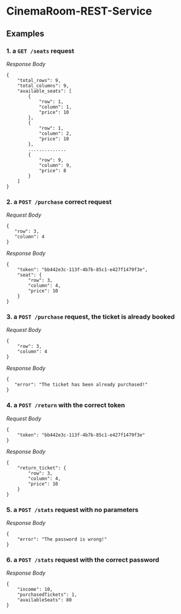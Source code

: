 # CinemaRoom-REST-Service

## Examples

### 1. a `GET /seats` request

*Response Body*
```
{
    "total_rows": 9,
    "total_columns": 9,
    "available_seats": [
        {
            "row": 1,
            "column": 1,
            "price": 10
        },
        {
            "row": 1,
            "column": 2,
            "price": 10
        },
        ..............
        {
            "row": 9,
            "column": 9,
            "price": 8
        }
    ]
}
```

### 2. a `POST /purchase` correct request

*Request Body*

 ```
 {
    "row": 3,
    "column": 4
}
 ```

*Response Body*

```
{
    "token": "bb442e3c-113f-4b7b-85c1-e427f1479f3e",
    "seat": {
        "row": 3,
        "column": 4,
        "price": 10
    }
}
```

### 3. a `POST /purchase` request, the ticket is already booked

*Request Body*
```
{
    "row": 3,
    "column": 4
}
```

*Response Body*
 ```
 {
    "error": "The ticket has been already purchased!"
}
 ```

### 4. a `POST /return` with the correct token

*Request Body*
```
{
    "token": "bb442e3c-113f-4b7b-85c1-e427f1479f3e"
}
```

*Response Body*
```
{
    "return_ticket": {
        "row": 3,
        "column": 4,
        "price": 10
    }
}
```

### 5. a `POST /stats` request with no parameters

*Response Body*
```
{
    "error": "The password is wrong!"
}
```


### 6. a `POST /stats` request with the correct password

*Response Body*
```
{
    "income": 10,
    "purchasedTickets": 1,
    "availableSeats": 80
}
```

